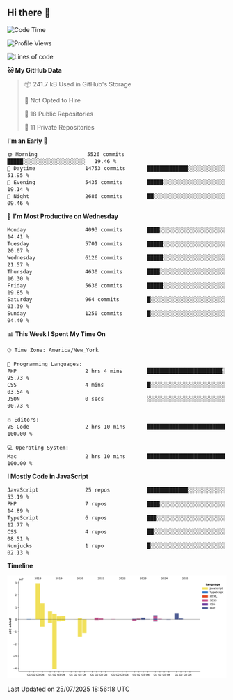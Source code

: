 ## Hi there 👋

<!--START_SECTION:waka-->
![Code Time](http://img.shields.io/badge/Code%20Time-355%20hrs%2053%20mins-blue)

![Profile Views](http://img.shields.io/badge/Profile%20Views-0-blue)

![Lines of code](https://img.shields.io/badge/From%20Hello%20World%20I%27ve%20Written-74.7%20million%20lines%20of%20code-blue)

**🐱 My GitHub Data** 

> 📦 241.7 kB Used in GitHub's Storage 
 > 
> 🚫 Not Opted to Hire
 > 
> 📜 18 Public Repositories 
 > 
> 🔑 11 Private Repositories 
 > 
**I'm an Early 🐤** 

```text
🌞 Morning                5526 commits        █████░░░░░░░░░░░░░░░░░░░░   19.46 % 
🌆 Daytime                14753 commits       █████████████░░░░░░░░░░░░   51.95 % 
🌃 Evening                5435 commits        █████░░░░░░░░░░░░░░░░░░░░   19.14 % 
🌙 Night                  2686 commits        ██░░░░░░░░░░░░░░░░░░░░░░░   09.46 % 
```
📅 **I'm Most Productive on Wednesday** 

```text
Monday                   4093 commits        ████░░░░░░░░░░░░░░░░░░░░░   14.41 % 
Tuesday                  5701 commits        █████░░░░░░░░░░░░░░░░░░░░   20.07 % 
Wednesday                6126 commits        █████░░░░░░░░░░░░░░░░░░░░   21.57 % 
Thursday                 4630 commits        ████░░░░░░░░░░░░░░░░░░░░░   16.30 % 
Friday                   5636 commits        █████░░░░░░░░░░░░░░░░░░░░   19.85 % 
Saturday                 964 commits         █░░░░░░░░░░░░░░░░░░░░░░░░   03.39 % 
Sunday                   1250 commits        █░░░░░░░░░░░░░░░░░░░░░░░░   04.40 % 
```


📊 **This Week I Spent My Time On** 

```text
🕑︎ Time Zone: America/New_York

💬 Programming Languages: 
PHP                      2 hrs 4 mins        ████████████████████████░   95.73 % 
CSS                      4 mins              █░░░░░░░░░░░░░░░░░░░░░░░░   03.54 % 
JSON                     0 secs              ░░░░░░░░░░░░░░░░░░░░░░░░░   00.73 % 

🔥 Editors: 
VS Code                  2 hrs 10 mins       █████████████████████████   100.00 % 

💻 Operating System: 
Mac                      2 hrs 10 mins       █████████████████████████   100.00 % 
```

**I Mostly Code in JavaScript** 

```text
JavaScript               25 repos            █████████████░░░░░░░░░░░░   53.19 % 
PHP                      7 repos             ████░░░░░░░░░░░░░░░░░░░░░   14.89 % 
TypeScript               6 repos             ███░░░░░░░░░░░░░░░░░░░░░░   12.77 % 
CSS                      4 repos             ██░░░░░░░░░░░░░░░░░░░░░░░   08.51 % 
Nunjucks                 1 repo              █░░░░░░░░░░░░░░░░░░░░░░░░   02.13 % 
```



**Timeline**

![Lines of Code chart](https://raw.githubusercontent.com/wilbertcaba/wilbertcaba/main/assets/bar_graph.png)


 Last Updated on 25/07/2025 18:56:18 UTC
<!--END_SECTION:waka-->

<!--
**wilbertcaba/wilbertcaba** is a ✨ _special_ ✨ repository because its `README.md` (this file) appears on your GitHub profile.

Here are some ideas to get you started:

- 🔭 I’m currently working on ...
- 🌱 I’m currently learning ...
- 👯 I’m looking to collaborate on ...
- 🤔 I’m looking for help with ...
- 💬 Ask me about ...
- 📫 How to reach me: ...
- 😄 Pronouns: ...
- ⚡ Fun fact: ...
-->
